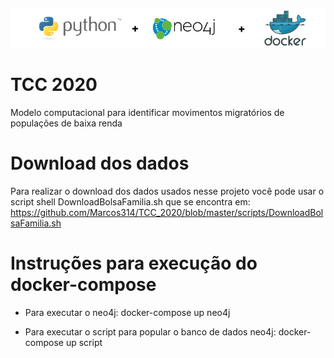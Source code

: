 ![](https://github.com/Marcos314/Pibiti_2019/blob/master/banner%20tcc.jpg)
# TCC 2020
Modelo computacional para identificar movimentos migratórios de populações de baixa renda

# Download dos dados
Para realizar o download dos dados usados nesse projeto você pode usar o script shell DownloadBolsaFamilia.sh que se encontra em: https://github.com/Marcos314/TCC_2020/blob/master/scripts/DownloadBolsaFamilia.sh

# Instruções para execução do docker-compose

- Para executar o neo4j:
  docker-compose up neo4j

- Para executar o script para popular o banco de dados neo4j: 
  docker-compose up script

